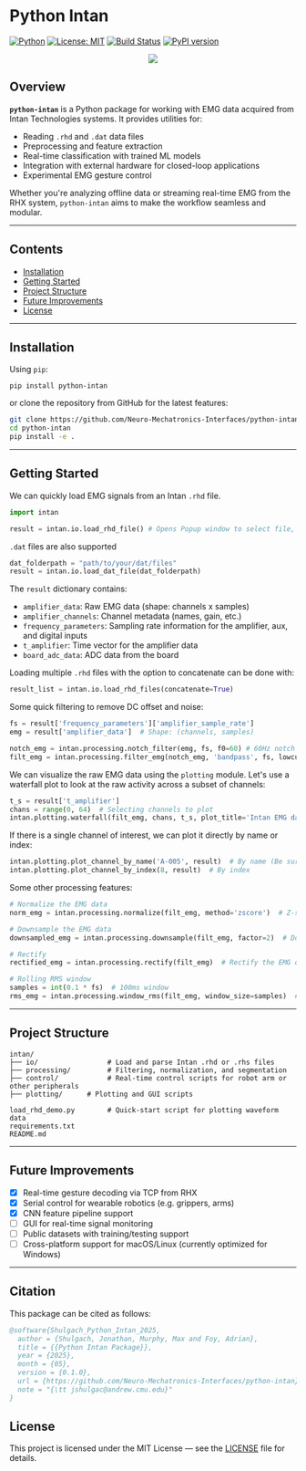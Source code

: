 # Python Intan

[![Python](https://img.shields.io/badge/python-3.10-blue)](https://www.python.org/)
[![License: MIT](https://img.shields.io/badge/License-MIT-green.svg)](https://opensource.org/licenses/MIT)
[![Build Status](https://img.shields.io/github/actions/workflow/status/Neuro-Mechatronics-Interfaces/python-intan/test.yml?branch=main)](https://github.com/Neuro-Mechatronics-Interfaces/python-intan/actions)
[![PyPI version](https://badge.fury.io/py/python-intan.svg)](https://badge.fury.io/py/python-intan)

<p align="center">
  <img src="docs/figs/repo-logo.png">
</p>


## Overview

**`python-intan`** is a Python package for working with EMG data acquired from Intan Technologies systems. It provides utilities for:

- Reading `.rhd` and `.dat` data files
- Preprocessing and feature extraction
- Real-time classification with trained ML models
- Integration with external hardware for closed-loop applications
- Experimental EMG gesture control

Whether you're analyzing offline data or streaming real-time EMG from the RHX system, `python-intan` aims to make the workflow seamless and modular.

---

## Contents

- [Installation](#installation)
- [Getting Started](#getting-started)
- [Project Structure](#project-structure)
- [Future Improvements](#future-improvements)
- [License](#license)

---

## Installation

Using `pip`:
```shell script
pip install python-intan
```

or clone the repository from GitHub for the latest features:

```bash
git clone https://github.com/Neuro-Mechatronics-Interfaces/python-intan.git
cd python-intan
pip install -e .
```

---

## Getting Started

We can quickly load EMG signals from an Intan `.rhd` file. 

```python
import intan

result = intan.io.load_rhd_file() # Opens Popup window to select file, or pass filepath
```
`.dat` files are also supported
```python
dat_folderpath = "path/to/your/dat/files"
result = intan.io.load_dat_file(dat_folderpath)
```
The `result` dictionary contains:
- `amplifier_data`: Raw EMG data (shape: channels x samples)
- `amplifier_channels`: Channel metadata (names, gain, etc.)
- `frequency_parameters`: Sampling rate information for the amplifier, aux, and digital inputs
- `t_amplifier`: Time vector for the amplifier data
- `board_adc_data`: ADC data from the board

Loading multiple `.rhd` files with the option to concatenate can be done with:
```python
result_list = intan.io.load_rhd_files(concatenate=True)
```
Some quick filtering to remove DC offset and noise:
```python
fs = result['frequency_parameters']['amplifier_sample_rate']
emg = result['amplifier_data']  # Shape: (channels, samples)

notch_emg = intan.processing.notch_filter(emg, fs, f0=60) # 60Hz notch filter
filt_emg = intan.processing.filter_emg(notch_emg, 'bandpass', fs, lowcut=10, highcut=500) # 10-500Hz bandpass filter
```


We can visualize the raw EMG data using the `plotting` module. Let's use a waterfall plot to look at the raw activity across a subset of channels:

```python
t_s = result['t_amplifier']
chans = range(0, 64)  # Selecting channels to plot
intan.plotting.waterfall(filt_emg, chans, t_s, plot_title='Intan EMG data')
```

If there is a single channel of interest, we can plot it directly by name or index:
```python
intan.plotting.plot_channel_by_name('A-005', result)  # By name (Be sure the channel name exists)
intan.plotting.plot_channel_by_index(8, result)  # By index
```

Some other processing features:
```python
# Normalize the EMG data
norm_emg = intan.processing.normalize(filt_emg, method='zscore')  # Z-score normalization

# Downsample the EMG data
downsampled_emg = intan.processing.downsample(filt_emg, factor=2)  # Downsample by a factor of 2

# Rectify
rectified_emg = intan.processing.rectify(filt_emg)  # Rectify the EMG data

# Rolling RMS window
samples = int(0.1 * fs)  # 100ms window
rms_emg = intan.processing.window_rms(filt_emg, window_size=samples)  # 100ms RMS window
```


---

## Project Structure

```text
intan/
├── io/                 # Load and parse Intan .rhd or .rhs files
├── processing/         # Filtering, normalization, and segmentation
├── control/            # Real-time control scripts for robot arm or other peripherals
├── plotting/      # Plotting and GUI scripts

load_rhd_demo.py        # Quick-start script for plotting waveform data
requirements.txt
README.md
```

---

## Future Improvements

- [x] Real-time gesture decoding via TCP from RHX
- [x] Serial control for wearable robotics (e.g. grippers, arms)
- [x] CNN feature pipeline support
- [ ] GUI for real-time signal monitoring
- [ ] Public datasets with training/testing support
- [ ] Cross-platform support for macOS/Linux (currently optimized for Windows)

---

## Citation

This package can be cited as follows:

```bibtex
@software{Shulgach_Python_Intan_2025,
  author = {Shulgach, Jonathan, Murphy, Max and Foy, Adrian},
  title = {{Python Intan Package}},
  year = {2025},
  month = {05},
  version = {0.1.0},
  url = {https://github.com/Neuro-Mechatronics-Interfaces/python-intan},
  note = "{\tt jshulgac@andrew.cmu.edu}"
}
```


## License

This project is licensed under the MIT License — see the [LICENSE](LICENSE) file for details.
